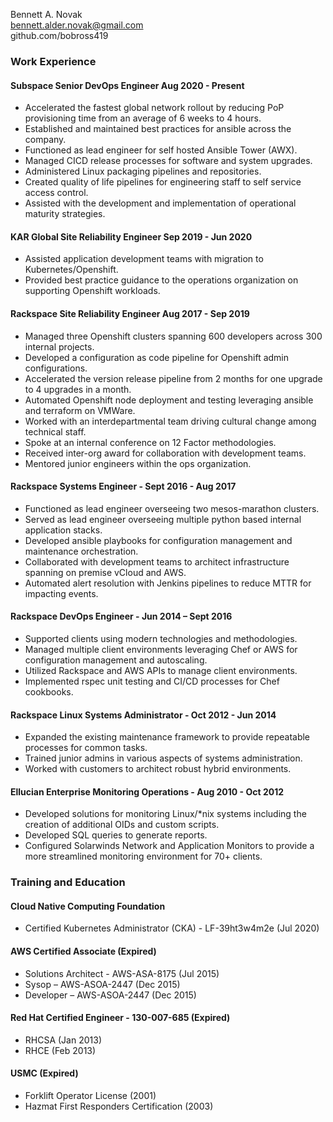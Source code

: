 Bennett A. Novak  
bennett.alder.novak@gmail.com  
github.com/bobross419  

### Work Experience
#### Subspace Senior DevOps Engineer Aug 2020 - Present
- Accelerated the fastest global network rollout by reducing PoP provisioning time from an average of 6 weeks to 4 hours.
- Established and maintained best practices for ansible across the company.
- Functioned as lead engineer for self hosted Ansible Tower (AWX).
- Managed CICD release processes for software and system upgrades.
- Administered Linux packaging pipelines and repositories.
- Created quality of life pipelines for engineering staff to self service access control.
- Assisted with the development and implementation of operational maturity strategies.

#### KAR Global Site Reliability Engineer Sep 2019 - Jun 2020
- Assisted application development teams with migration to Kubernetes/Openshift.
- Provided best practice guidance to the operations organization on supporting Openshift workloads.

#### Rackspace Site Reliability Engineer Aug 2017 - Sep 2019
- Managed three Openshift clusters spanning 600 developers across 300 internal projects.
- Developed a configuration as code pipeline for Openshift admin configurations.
- Accelerated the version release pipeline from 2 months for one upgrade to 4 upgrades in a month.
- Automated Openshift node deployment and testing leveraging ansible and terraform on VMWare.
- Worked with an interdepartmental team driving cultural change among technical staff.
- Spoke at an internal conference on 12 Factor methodologies.
- Received inter-org award for collaboration with development teams.
- Mentored junior engineers within the ops organization.

#### Rackspace Systems Engineer - Sept 2016 - Aug 2017
- Functioned as lead engineer overseeing two mesos-marathon clusters.
- Served as lead engineer overseeing multiple python based internal application stacks.
- Developed ansible playbooks for configuration management and maintenance orchestration.
- Collaborated with development teams to architect infrastructure spanning on premise vCloud and AWS.
- Automated alert resolution with Jenkins pipelines to reduce MTTR for impacting events.

#### Rackspace DevOps Engineer - Jun 2014 – Sept 2016
- Supported clients using modern technologies and methodologies. 
- Managed multiple client environments leveraging Chef or AWS for configuration management and autoscaling.
- Utilized Rackspace and AWS APIs to manage client environments. 
- Implemented rspec unit testing and CI/CD processes for Chef cookbooks.  

#### Rackspace Linux Systems Administrator - Oct 2012 - Jun 2014
- Expanded the existing maintenance framework to provide repeatable processes for common tasks.
- Trained junior admins in various aspects of systems administration. 
- Worked with customers to architect robust hybrid environments.
  
#### Ellucian Enterprise Monitoring Operations - Aug 2010 - Oct 2012
- Developed solutions for monitoring Linux/\*nix systems including the creation of additional OIDs and custom scripts.
- Developed SQL queries to generate reports. 
- Configured Solarwinds Network and Application Monitors to provide a more streamlined monitoring environment for 70+ clients.

### Training and Education
#### Cloud Native Computing Foundation
- Certified Kubernetes Administrator (CKA) - LF-39ht3w4m2e (Jul 2020)

#### AWS Certified Associate (Expired)
- Solutions Architect - AWS-ASA-8175 (Jul 2015)
- Sysop – AWS-ASOA-2447 (Dec 2015)
- Developer – AWS-ASOA-2447 (Dec 2015)

#### Red Hat Certified Engineer - 130-007-685 (Expired)
- RHCSA (Jan 2013)
- RHCE (Feb 2013)

#### USMC (Expired)
- Forklift Operator License (2001)
- Hazmat First Responders Certification (2003)
